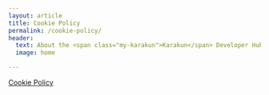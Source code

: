 ```yaml
---
layout: article
title: Cookie Policy
permalink: /cookie-policy/
header:
  text: About the <span class="my-karakun">Karakun</span> Developer Hub
  image: home

---
```

<a href="https://www.iubenda.com/privacy-policy/70085305/cookie-policy" class="iubenda-nostyle no-brand iubenda-embed iub-no-markup iub-body-embed" title="Cookie Policy">Cookie Policy</a> <script type="text/javascript">(function (w,d) {var loader = function () {var s = d.createElement("script"), tag = d.getElementsByTagName("script")[0]; s.src="https://cdn.iubenda.com/iubenda.js"; tag.parentNode.insertBefore(s,tag);}; if(w.addEventListener){w.addEventListener("load", loader, false);}else if(w.attachEvent){w.attachEvent("onload", loader);}else{w.onload = loader;}})(window, document);</script>


